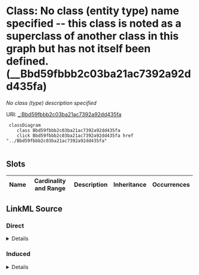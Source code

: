 

# Class: No class (entity type) name specified -- this class is noted as a superclass of another class in this graph but has not itself been defined. (__Bbd59fbbb2c03ba21ac7392a92dd435fa)


_No class (type) description specified_







URI: [_:Bbd59fbbb2c03ba21ac7392a92dd435fa](_:Bbd59fbbb2c03ba21ac7392a92dd435fa)






```mermaid
 classDiagram
    class Bbd59fbbb2c03ba21ac7392a92dd435fa
    click Bbd59fbbb2c03ba21ac7392a92dd435fa href "../Bbd59fbbb2c03ba21ac7392a92dd435fa"
      
```




<!-- no inheritance hierarchy -->


## Slots

| Name | Cardinality and Range | Description | Inheritance | Occurrences |
| ---  | --- | --- | --- | --- |














## LinkML Source

<!-- TODO: investigate https://stackoverflow.com/questions/37606292/how-to-create-tabbed-code-blocks-in-mkdocs-or-sphinx -->

### Direct

<details>

```yaml
name: __Bbd59fbbb2c03ba21ac7392a92dd435fa
conforms_to: No schema conformance document specified
description: No class (type) description specified
title: No class (entity type) name specified -- this class is noted as a superclass
  of another class in this graph but has not itself been defined.
from_schema: sawgraph-kg
rank: 1000
class_uri: _:Bbd59fbbb2c03ba21ac7392a92dd435fa

```
</details>

### Induced

<details>

```yaml
name: __Bbd59fbbb2c03ba21ac7392a92dd435fa
conforms_to: No schema conformance document specified
description: No class (type) description specified
title: No class (entity type) name specified -- this class is noted as a superclass
  of another class in this graph but has not itself been defined.
from_schema: sawgraph-kg
rank: 1000
class_uri: _:Bbd59fbbb2c03ba21ac7392a92dd435fa

```
</details>